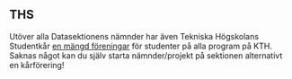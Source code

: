 ## THS

Utöver alla Datasektionens nämnder har även Tekniska Högskolans
Studentkår [en mängd föreningar](http://ths.kth.se/about-ths/ths-societies-and-chapters) för studenter
på alla program på KTH. Saknas något kan du själv starta nämnder/projekt på sektionen alternativt en kårförering!
